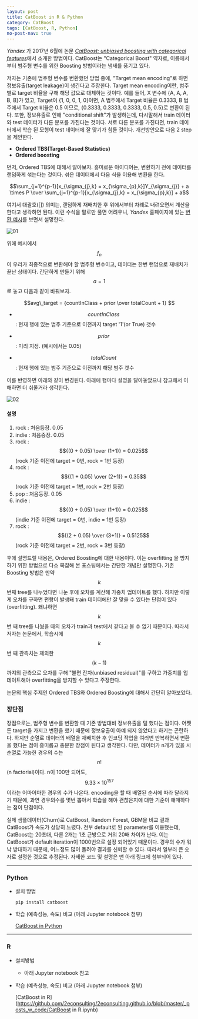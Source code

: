 ```yaml
---
layout: post
title: CatBoost in R & Python
category: CatBoost 
tags: [CatBoost, R, Python]
no-post-nav: true
---
```


_Yandex_ 가 2017년 6월에 논문 [*CatBoost: unbiased boosting with categorical features*](https://arxiv.org/abs/1706.09516)에서 소개한 방법이다. CatBoost는 "Categorical Boost" 약자로, 이름에서부터 범주형 변수를 위한 Boosting 방법이라는 냄새를 풍기고 있다.


저자는 기존에 범주형 변수를 변환했던 방법 중에, "Target mean encoding"로 하면 정보유출(target leakage)이 생긴다고 주장한다. Target mean encoding이란, 범주별로 target 비율을 구해 해당 값으로 대체하는 것이다. 예를 들어, X 변수에 {A, A, A, B, B}가 있고, Target이 {1, 0, 0, 1, 0}이면, A 범주에서 Target 비율은 0.3333, B 범주에서 Target 비율은 0.5 이므로, {0.3333, 0.3333, 0.3333, 0.5, 0.5}로 변환이 된다. 또한, 정보유출로 인해 "conditional shift"가 발생하는데, 다시말해서 train 데이터와 test 데이터가 다른 분포를 가진다는 것이다. 서로 다른 분포를 가진다면, train 데이터에서 학습 된 모형이 test 데이터에 잘 맞기가 힘들 것이다. 개선방안으로 다음 2 step을 제안한다.

- __Ordered TBS(Target-Based Statistics)__
- __Ordered boosting__

먼저, Ordered TBS에 대해서 알아보자. 흥미로운 아이디어는, 변환하기 전에 데이터를 랜덤하게 섞는다는 것이다. 섞은 데이터에서 다음 식을 이용해 변환을 한다. 

$$\sum_{j=1}^{p-1}[x_{\sigma_{j},k} = x_{\sigma_{p},k}]Y_{\sigma_{j}} + a \times P \over \sum_{j=1}^{p-1}[x_{\sigma_{j},k} = x_{\sigma_{p},k}] + a$$


여기서 대괄호([]) 의미는, 랜덤하게 재배치한 후 위에서부터 차례로 내려오면서 계산을 한다고 생각하면 된다. 이런 수식을 말로만 풀면 어려우니, _Yandex_ 홈페이지에 있는 [변환 예시](https://tech.yandex.com/catboost/doc/dg/concepts/algorithm-main-stages_cat-to-numberic-docpage/#algorithm-main-stages_cat-to-numberic)를 보면서 설명한다.



![01](https://user-images.githubusercontent.com/40010529/41403048-e1992fa2-6ffe-11e8-8035-9d55eb44ff9d.png)

위에 예시에서 $$f_n $$이 우리가 최종적으로 변환해야 할 범주형 변수이고, 데이터는 한번 랜덤으로 재배치가 끝난 상태이다. 간단하게 만들기 위해 $$a = 1$$ 로 놓고 다음과 같이 바꿔보자.

$$avg\_target = {countInClass + prior \over totalCount + 1} $$

- $$countInClass​$$ : 현재 행에 있는 범주 기준으로 이전까지 target '1'(or True) 갯수

- $$prior$$ : 미리 지정. (예시에서는 0.05)

- $$totalCount$$ : 현재 행에 있는 범주 기준으로 이전까지 해당 범주 갯수

  

이를 반영하면 아래와 같이 변경된다. 아래에 행마다 설명을 달아놓았으니 참고해서 이해하면 더 쉬울거라 생각한다.

![02](https://user-images.githubusercontent.com/40010529/41403104-02e7850a-6fff-11e8-9996-e0c2f240b3fb.png)


#### 설명

1. rock : 처음등장. 0.05
2. indie : 처음증장. 0.05
3. rock : $${(0 + 0.05) \over (1+1)} = 0.025$$ (rock 기준 이전에 target = 0번, rock = 1번 등장)
4. rock  : $${(1 + 0.05) \over (2+1)} = 0.35$$ (rock 기준 이전에 target = 1번, rock = 2번 등장)
5. pop : 처음등장. 0.05
6. indie : $${(0 + 0.05) \over (1+1)} = 0.025$$ (indie 기준 이전에 target = 0번, indie = 1번 등장)
7. rock : $${(2 + 0.05) \over (3+1)} = 0.5125$$ (rock 기준 이전에 target = 2번, rock = 3번 등장)



후에 설명드릴 내용은, Ordered Boosting에 대한 내용이다. 이는 overfitting 을 방지하기 위한 방법으로 다소 복잡해 본 포스팅에서는 간단한 개념만 설명한다. 기존 Boosting 방법은 만약 $$k$$번째 tree를 나누었다면 나눈 후에 오차를 계산해 가중치 업데이트를 했다. 하지만 이렇게 오차를 구하면 편향이 발생돼 train 데이터에만 잘 맞을 수 있다는 단점이 있다(overfitting). 왜냐하면 $$k$$번 째 tree를 나눴을 때의 오차가 train과 test에서 같다고 볼 수 없기 때문이다. 따라서 저자는 논문에서, 학습시에 $$k$$번 째 관측치는 제외한 $$(k-1)$$까지의 관측으로 오차를 구해 "불편 잔차(unbiased residual)"를 구하고 가중치를 업데이트해야 overfitting을 방지할 수 있다고 주장한다.

논문의 핵심 주제인 Ordered TBS와 Ordered Boosting에 대해서 간단히 알아보았다.



### 장단점

장점으로는, 범주형 변수를 변환할 때 기존 방법대비 정보유출을 덜 했다는 점이다. 어쨋든 target을 가지고 변환을 했기 때문에 정보유출이 아예 되지 않았다고 하기는 곤란하다. 하지만 순열로 데이터의 배열을 재배치한 후 인코딩 작업을 여러번 반복하면서 변환을 했다는 점이 흥미롭고 충분한 장점이 된다고 생각한다. 다만, 데이터가 n개가 있을 시 순열로 가능한 경우의 수는 $$n!$$(n factorial)이다. n이 100만 되어도, $$ 9.33 \times 10^{157} $$ 이라는 어마어마한 경우의 수가 나온다. encoding을 할 때 배열된 순서에 따라 달라지기 때문에, 과연 경우의수를 몇번 뽑아서 학습을 해야 괜찮은지에 대한 기준이 애매하다는 점이 단점이다.

실제 샘플데이터(Churn)로 CatBoost, Random Forest, GBM을 비교 결과 CatBoost가 속도가 상당히 느렸다. 전부 default로 된 parameter를 이용했는데, CatBoost는 20초대, 다른 2개는 1초 근방으로 거의 20배 차이가 난다. 이는 CatBoost가 default iteration이 1000번으로 설정 되어있기 때문이다. 경우의 수가 워낙 방대하기 때문에, 어느정도 많이 돌려야 결과를 신뢰할 수 있다. 따라서 일부러 큰 숫자로 설정한 것으로 추정된다. 자세한 코드 및 설명은 맨 아래 링크에 첨부되어 있다.

----

### Python
* 설치 방법

  `pip install catboost`

* 학습 (예측성능, 속도) 비교 (아래 Jupyter notebook 첨부)

  [CatBoost in Python](https://github.com/2econsulting/2econsulting.github.io/blob/master/_posts_w_code/CatBoost.ipynb)

----

### R
* 설치방법
  * 아래 Jupyter notebook 참고
* 학습 (예측성능, 속도) 비교 (아래 Jupyter notebook 첨부)

  [CatBoost in R](https://github.com/2econsulting/2econsulting.github.io/blob/master/_posts_w_code/CatBoost in R.ipynb)



